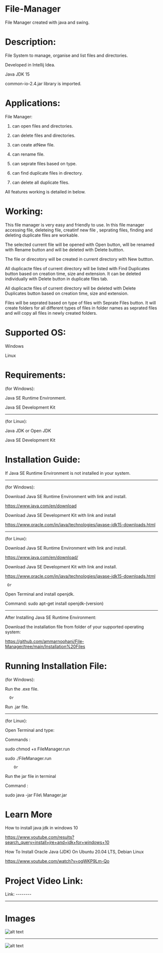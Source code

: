 # File-Manager

File Manager created with java and swing.


# Description:


File System to manage, organise and list files and directories.

Developed in Intellij Idea.

Java JDK 15 

common-io-2.4.jar library is imported.


# Applications:

 
 File Manager:
 
  1. can open files and directories.
  
  2. can  delete files and directories.
 
  3. can ceate atNew file.
 
  4. can rename file.
 
  5. can seprate files based on type.
 
  6. can find duplicate files in directory.
 
  7. can delete all duplicate files.
  
  
All features working is detailed in below.
  
  


# Working:


This file manager is very easy and friendly to use. In this file manager  accessing file, deleteing file, creatinf new file , seprating files, finding and deleting duplicate files are workable.


The selected current file will be opened with Open button, wlll be renamed with Rename button and will be deleted with Delete buttton.


The file or direcotory will be created in current directory with New buttton.


All duplicacte files of current directory will be listed with Find Duplicates button based on creation time, size and extension. It can be deleted individually with Delete button in duplicate files tab.


All duplicacte files of current directory will be deleted with Delete Duplicates button based on creation time, size and extension.


Files will be seprated based on type of files with Seprate Files button. It will create folders for all different types of files in folder names as seprated files and will copy all files in newly created folders.

 
 
# Supported OS:


  Windows

  Linux




# Requirements:


(for Windows):

Java SE Runtime Environment.
  
Java SE Development Kit
  
-----------------------------------------------------------------------------------------------------------------------------------------------------------

(for Linux):

 Java JDK or Open JDK
  
 Java SE Development Kit



# Installation Guide:


If Java SE Runtime Environment is not installed in your system.

-----------------------------------------------------------------------------------------------------------------------------------------------------------


(for Windows):


  Download Java SE Runtime Environment with link and install.
  
  
  https://www.java.com/en/download
  
  
  Download Java SE Development Kit with link and install
  
  
  https://www.oracle.com/in/java/technologies/javase-jdk15-downloads.html
  

-----------------------------------------------------------------------------------------------------------------------------------------------------------


(for Linux):

  Download Java SE Runtime Environment with link and install.
  
  https://www.java.com/en/download/
  

  Download Java SE Development Kit with link and install.
   
  https://www.oracle.com/in/java/technologies/javase-jdk15-downloads.html
   
     
     Or
 
 
  Open Terminal and install openjdk.
  
  Command: sudo apt-get install openjdk-(version)
  
 
 -----------------------------------------------------------------------------------------------------------------------------------------------------------

  
After Installing Java SE Runtime Environment:


   Download the installation file from folder of your supported operating system:
   
   
   https://github.com/ammarnoohani/File-Manager/tree/main/Installation%20Files
   
   
    


# Running Installation File:



(for Windows):

  Run the .exe file.
  
      Or
      
  Run .jar file.
  
  -----------------------------------------------------------------------------------------------------------------------------------------------------------

  
 (for Linux):
 
 Open Terminal and type:
 
 
 Commands :
 
 sudo chmod +x FileManager.run
 
 sudo ./FileManager.run
 
        Or
        
 Run the jar file in terminal
 
  Command :
  
  sudo java -jar File\ Manager.jar
  
  
  
# Learn More

 
 How to install java jdk in windows 10
 
 
 https://www.youtube.com/results?search_query=install+jre+and+jdk+for+windows+10
 

 
 How To Install Oracle Java (JDK) On Ubuntu 20.04 LTS, Debian Linux
 
 
 https://www.youtube.com/watch?v=ogWKP9Lm-Qo
 
 
 
 
# Project Video Link:

 
 Link: -------- 
 
 
 
 
 
 
 -----------------------------------------------------------------------------------------------------------------------------------------------------------
 
 
# Images

 
 ![alt text](https://github.com/ammarnoohani/File-Manager/blob/main/imgs/LinSs.png?raw=true)
 
 
 
 -----------------------------------------------------------------------------------------------------------------------------------------------------------
 
 
 
 ![alt text](https://github.com/ammarnoohani/File-Manager/blob/main/imgs/winSs.png?raw=true)
  
  
  
  

 
 
 
 
 
 
 
 

